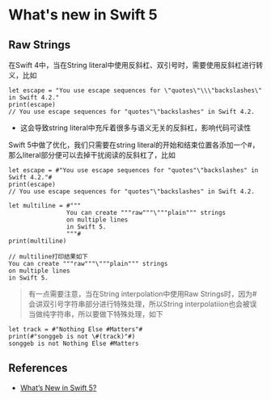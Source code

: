 # What's new in Swift 5

## Raw Strings

在Swift 4中，当在String literal中使用反斜杠、双引号时，需要使用反斜杠进行转义，比如

```
let escape = "You use escape sequences for \"quotes\"\\\"backslashes\" in Swift 4.2."
print(escape)
// You use escape sequences for "quotes"\"backslashes" in Swift 4.2.
```

- 这会导致string literal中充斥着很多与语义无关的反斜杠，影响代码可读性

Swift 5中做了优化，我们只需要在string literal的开始和结束位置各添加一个#，那么literal部分便可以去掉干扰阅读的反斜杠了，比如

```
let escape = #"You use escape sequences for "quotes"\"backslashes" in Swift 4.2."#
print(escape)
// You use escape sequences for "quotes"\"backslashes" in Swift 4.2.

let multiline = #"""
                You can create """raw"""\"""plain""" strings
                on multiple lines
                in Swift 5.
                """#
print(multiline)

// multiline打印结果如下
You can create """raw"""\"""plain""" strings
on multiple lines
in Swift 5.
```

> 有一点需要注意，当在String interpolation中使用Raw Strings时，因为#会讲双引号字符串部分进行特殊处理，所以String interpolatiion也会被误当做纯字符串，所以要做下特殊处理，如下

```
let track = #"Nothing Else #Matters"#
print(#"songgeb is not \#(track)"#)
songgeb is not Nothing Else #Matters
```

## References

- [What’s New in Swift 5?](https://www.kodeco.com/55728-what-s-new-in-swift-5)